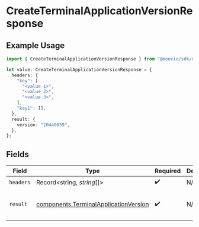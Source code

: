 # CreateTerminalApplicationVersionResponse

## Example Usage

```typescript
import { CreateTerminalApplicationVersionResponse } from "@moovio/sdk/models/operations";

let value: CreateTerminalApplicationVersionResponse = {
  headers: {
    "key": [
      "<value 1>",
      "<value 2>",
      "<value 3>",
    ],
    "key1": [],
  },
  result: {
    version: "20440059",
  },
};
```

## Fields

| Field                                                                                          | Type                                                                                           | Required                                                                                       | Description                                                                                    | Example                                                                                        |
| ---------------------------------------------------------------------------------------------- | ---------------------------------------------------------------------------------------------- | ---------------------------------------------------------------------------------------------- | ---------------------------------------------------------------------------------------------- | ---------------------------------------------------------------------------------------------- |
| `headers`                                                                                      | Record<string, *string*[]>                                                                     | :heavy_check_mark:                                                                             | N/A                                                                                            |                                                                                                |
| `result`                                                                                       | [components.TerminalApplicationVersion](../../models/components/terminalapplicationversion.md) | :heavy_check_mark:                                                                             | N/A                                                                                            | {<br/>"version": "20440059"<br/>}                                                              |